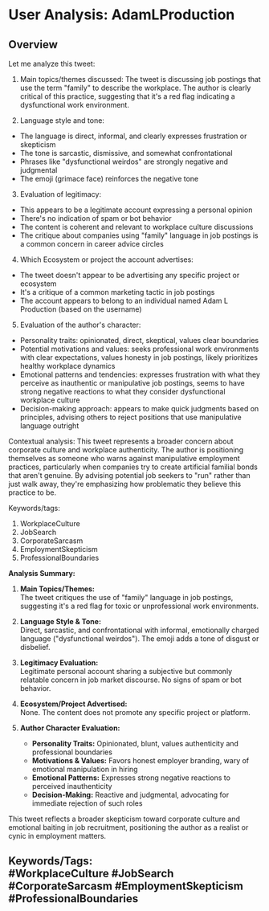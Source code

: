 # User Analysis: AdamLProduction

## Overview

<think>
Let me analyze this tweet:

1. Main topics/themes discussed:
The tweet is discussing job postings that use the term "family" to describe the workplace. The author is clearly critical of this practice, suggesting that it's a red flag indicating a dysfunctional work environment.

2. Language style and tone:
- The language is direct, informal, and clearly expresses frustration or skepticism
- The tone is sarcastic, dismissive, and somewhat confrontational
- Phrases like "dysfunctional weirdos" are strongly negative and judgmental
- The emoji (grimace face) reinforces the negative tone

3. Evaluation of legitimacy:
- This appears to be a legitimate account expressing a personal opinion
- There's no indication of spam or bot behavior
- The content is coherent and relevant to workplace culture discussions
- The critique about companies using "family" language in job postings is a common concern in career advice circles

4. Which Ecosystem or project the account advertises:
- The tweet doesn't appear to be advertising any specific project or ecosystem
- It's a critique of a common marketing tactic in job postings
- The account appears to belong to an individual named Adam L Production (based on the username)

5. Evaluation of the author's character:
- Personality traits: opinionated, direct, skeptical, values clear boundaries
- Potential motivations and values: seeks professional work environments with clear expectations, values honesty in job postings, likely prioritizes healthy workplace dynamics
- Emotional patterns and tendencies: expresses frustration with what they perceive as inauthentic or manipulative job postings, seems to have strong negative reactions to what they consider dysfunctional workplace culture
- Decision-making approach: appears to make quick judgments based on principles, advising others to reject positions that use manipulative language outright

Contextual analysis:
This tweet represents a broader concern about corporate culture and workplace authenticity. The author is positioning themselves as someone who warns against manipulative employment practices, particularly when companies try to create artificial familial bonds that aren't genuine. By advising potential job seekers to "run" rather than just walk away, they're emphasizing how problematic they believe this practice to be.

Keywords/tags:
1. WorkplaceCulture
2. JobSearch
3. CorporateSarcasm
4. EmploymentSkepticism
5. ProfessionalBoundaries
</think>

**Analysis Summary:**

1. **Main Topics/Themes:**  
   The tweet critiques the use of "family" language in job postings, suggesting it's a red flag for toxic or unprofessional work environments.

2. **Language Style & Tone:**  
   Direct, sarcastic, and confrontational with informal, emotionally charged language ("dysfunctional weirdos"). The emoji adds a tone of disgust or disbelief.

3. **Legitimacy Evaluation:**  
   Legitimate personal account sharing a subjective but commonly relatable concern in job market discourse. No signs of spam or bot behavior.

4. **Ecosystem/Project Advertised:**  
   None. The content does not promote any specific project or platform.

5. **Author Character Evaluation:**  
   - **Personality Traits:** Opinionated, blunt, values authenticity and professional boundaries  
   - **Motivations & Values:** Favors honest employer branding, wary of emotional manipulation in hiring  
   - **Emotional Patterns:** Expresses strong negative reactions to perceived inauthenticity  
   - **Decision-Making:** Reactive and judgmental, advocating for immediate rejection of such roles  

This tweet reflects a broader skepticism toward corporate culture and emotional baiting in job recruitment, positioning the author as a realist or cynic in employment matters.

**Keywords/Tags:**  
#WorkplaceCulture #JobSearch #CorporateSarcasm #EmploymentSkepticism #ProfessionalBoundaries
---
